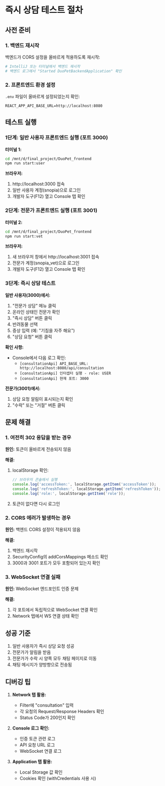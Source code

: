 # 즉시 상담 테스트 절차

## 사전 준비

### 1. 백엔드 재시작
백엔드가 CORS 설정을 올바르게 적용하도록 재시작:
```bash
# IntelliJ 또는 터미널에서 백엔드 재시작
# 백엔드 로그에서 "Started DuoPetBackendApplication" 확인
```

### 2. 프론트엔드 환경 설정
`.env` 파일이 올바르게 설정되었는지 확인:
```
REACT_APP_API_BASE_URL=http://localhost:8080
```

## 테스트 실행

### 1단계: 일반 사용자 프론트엔드 실행 (포트 3000)

**터미널 1:**
```bash
cd /mnt/d/final_project/DuoPet_frontend
npm run start:user
```

**브라우저:**
1. http://localhost:3000 접속
2. 일반 사용자 계정(snopia)으로 로그인
3. 개발자 도구(F12) 열고 Console 탭 확인

### 2단계: 전문가 프론트엔드 실행 (포트 3001)

**터미널 2:**
```bash
cd /mnt/d/final_project/DuoPet_frontend
npm run start:vet
```

**브라우저:**
1. 새 브라우저 창에서 http://localhost:3001 접속
2. 전문가 계정(snopia_vet)으로 로그인
3. 개발자 도구(F12) 열고 Console 탭 확인

### 3단계: 즉시 상담 테스트

**일반 사용자(3000)에서:**
1. "전문가 상담" 메뉴 클릭
2. 온라인 상태인 전문가 확인
3. "즉시 상담" 버튼 클릭
4. 반려동물 선택
5. 증상 입력 (예: "기침을 자주 해요")
6. "상담 요청" 버튼 클릭

**확인 사항:**
- Console에서 다음 로그 확인:
  - `[consultationApi] API_BASE_URL: http://localhost:8080/api/consultation`
  - `[consultationApi] 인터셉터 실행 - role: USER`
  - `[consultationApi] 현재 포트: 3000`

**전문가(3001)에서:**
1. 상담 요청 알림이 표시되는지 확인
2. "수락" 또는 "거절" 버튼 클릭

## 문제 해결

### 1. 여전히 302 응답을 받는 경우

**원인:** 토큰이 올바르게 전송되지 않음

**해결:**
1. localStorage 확인:
   ```javascript
   // 브라우저 콘솔에서 실행
   console.log('accessToken:', localStorage.getItem('accessToken'));
   console.log('refreshToken:', localStorage.getItem('refreshToken'));
   console.log('role:', localStorage.getItem('role'));
   ```

2. 토큰이 없다면 다시 로그인

### 2. CORS 에러가 발생하는 경우

**원인:** 백엔드 CORS 설정이 적용되지 않음

**해결:**
1. 백엔드 재시작
2. SecurityConfig의 addCorsMappings 메소드 확인
3. 3000과 3001 포트가 모두 포함되어 있는지 확인

### 3. WebSocket 연결 실패

**원인:** WebSocket 엔드포인트 인증 문제

**해결:**
1. 각 포트에서 독립적으로 WebSocket 연결 확인
2. Network 탭에서 WS 연결 상태 확인

## 성공 기준

1. 일반 사용자가 즉시 상담 요청 성공
2. 전문가가 알림을 받음
3. 전문가가 수락 시 양쪽 모두 채팅 페이지로 이동
4. 채팅 메시지가 양방향으로 전송됨

## 디버깅 팁

1. **Network 탭 활용:**
   - Filter에 "consultation" 입력
   - 각 요청의 Request/Response Headers 확인
   - Status Code가 200인지 확인

2. **Console 로그 확인:**
   - 인증 토큰 관련 로그
   - API 요청 URL 로그
   - WebSocket 연결 로그

3. **Application 탭 활용:**
   - Local Storage 값 확인
   - Cookies 확인 (withCredentials 사용 시)